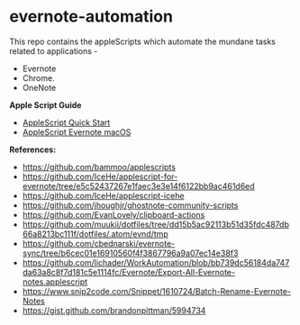 # evernote-automation
This repo contains the appleScripts which automate the mundane tasks related to applications - 
- Evernote 
- Chrome.
- OneNote


**Apple Script Guide**
- [AppleScript Quick Start](https://icehe.me/applescript/applescript/)
- [AppleScript Evernote macOS](https://icehe.me/applescript/evernote_osx/)



**References:**
- https://github.com/bammoo/applescripts
- https://github.com/IceHe/applescript-for-evernote/tree/e5c52437267e1faec3e3e14f6122bb9ac461d6ed
- https://github.com/IceHe/applescript-icehe
- https://github.com/jhoughjr/ghostnote-community-scripts
- https://github.com/EvanLovely/clipboard-actions
- https://github.com/muukii/dotfiles/tree/dd15b5ac92113b51d35fdc487db66a8213bc111f/dotfiles/.atom/evnd/tmp
- https://github.com/cbednarski/evernote-sync/tree/b6cec01e16910560f4f3867796a9a07ec14e38f3
- https://github.com/lichader/WorkAutomation/blob/bb739dc56184da747da63a8c8f7d181c5e1114fc/Evernote/Export-All-Evernote-notes.applescript
- https://www.snip2code.com/Snippet/1610724/Batch-Rename-Evernote-Notes
- https://gist.github.com/brandonpittman/5994734
